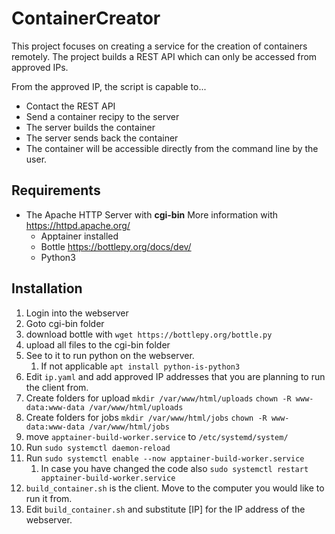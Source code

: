 # ContainerCreator

This project focuses on creating a service for the creation of containers remotely.
The project builds a REST API which can only be accessed from approved IPs.

From the approved IP, the script is capable to...

- Contact the REST API
- Send a container recipy to the server
- The server builds the container
- The server sends back the container
- The container will be accessible directly from the command line by the user.

## Requirements

- The Apache HTTP Server with **cgi-bin** More information with https://httpd.apache.org/
  - Apptainer installed
  - Bottle https://bottlepy.org/docs/dev/
  - Python3

## Installation

1. Login into the webserver
1. Goto cgi-bin folder
1. download bottle with `wget https://bottlepy.org/bottle.py`
1. upload all files to the cgi-bin folder
1. See to it to run python on the webserver.
   1. If not applicable `apt install python-is-python3`
1. Edit `ip.yaml` and add approved IP addresses that you are planning to run the client from.
1. Create folders for upload
   `mkdir /var/www/html/uploads`
   `chown -R www-data:www-data /var/www/html/uploads`
1. Create folders for jobs
   `mkdir /var/www/html/jobs`
   `chown -R www-data:www-data /var/www/html/jobs`
1. move `apptainer-build-worker.service` to `/etc/systemd/system/`
1. Run `sudo systemctl daemon-reload`
1. Run `sudo systemctl enable --now apptainer-build-worker.service`
   1. In case you have changed the code also `sudo systemctl restart apptainer-build-worker.service`
1. `build_container.sh` is the client. Move to the computer you would like to run it from.
1. Edit `build_container.sh` and substitute [IP] for the IP address of the webserver.
